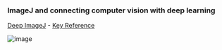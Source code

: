 ### ImageJ and connecting computer vision with deep learning

[Deep ImageJ](https://deepimagej.github.io) - [Key Reference](https://www.nature.com/articles/s41592-021-01262-9.epdf?sharing_token=gFbjdF-nflWTb11ulG7OwdRgN0jAjWel9jnR3ZoTv0NeCGAajxJJG9eNeKTuUDwD-rhKcp8lM5VPvscQ0aFZy_yWdNcPyVNt0r-ShB4cf_G0kZMRVgOoeQL6iHxScPIXcfKgBxgePB7jIMAk0K2zQk6TrnarJenPJemoyfnA4ts%3D)

![image](https://github.com/user-attachments/assets/851c0d53-8635-4cc2-bb01-7feb1e6cafad)
